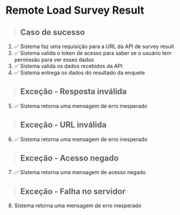 # Remote Load Survey Result

> ## Caso de sucesso
1. ✅ Sistema faz uma requisição para a URL da API de survey result
2. ✅ Sistema valida o token de acesso para saber se o usuário tem permissão para ver esses dados
3. ✅ Sistema valida os dados recebidos da API
4. ✅ Sistema entrega os dados do resultado da enquete

> ## Exceção - Resposta inválida
5. ✅ Sistema retorna uma mensagem de erro inesperado

> ## Exceção - URL inválida
6. ✅ Sistema retorna uma mensagem de erro inesperado

> ## Exceção - Acesso negado
7. ✅ Sistema retorna uma mensagem de acesso negado

> ## Exceção - Falha no servidor
8. Sistema retorna uma mensagem de erro inesperado